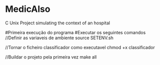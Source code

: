 # MedicAlso
C Unix Project simulating the context of an hospital


#Primeira execução do programa
#Executar os seguintes comandos
//Definir as variaveis de ambiente
source SETENV.sh

//Tornar o ficheiro classificador como executavel
chmod +x classificador

//Buildar o projeto pela primeira vez
make all
